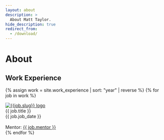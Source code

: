 ```yaml
---
layout: about
description: >
  About Matt Taylor.
hide_description: true
redirect_from:
  - /download/
---
```


# About

<!--author-->

## Work Experience 

{% assign work = site.work_experience | sort: "year" | reverse %}
{% for job in work %}
<div class="pubitem">
    <div class="pubteaser">
        <a href="{{job.url}}">
            <img
            src="/assets/img/work/{{ job.slug }}.png"
            alt="{{job.slug}} logo"
            />
        </a>
    </div>
  <div class="pubtitle">{{ job.title }}</div>
  <div class="pubauthors">{{ job.job_date }}</div>
  <br>
  <div class="pubinfo">Mentor: <a href="{{job.mentor_webpage}}" target="_blank" style="text-decoration: underline;">{{ job.mentor }}</a></div>
</div>
{% endfor %}



